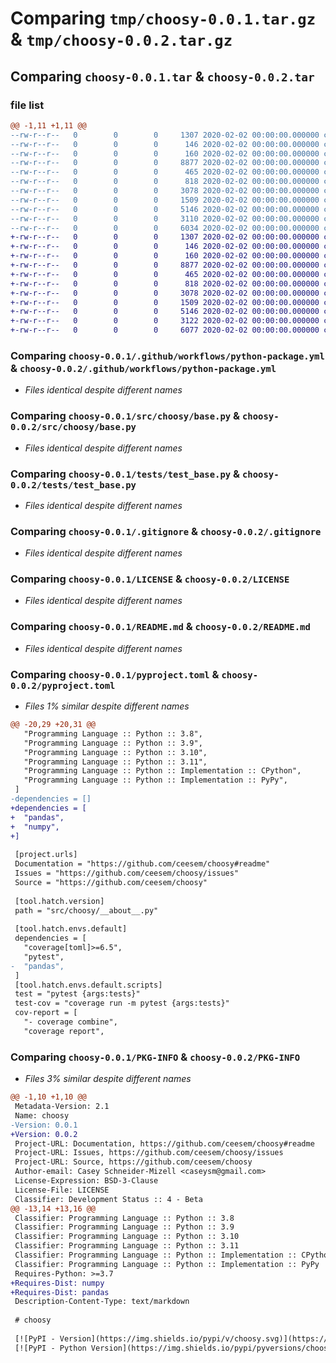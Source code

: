 # Comparing `tmp/choosy-0.0.1.tar.gz` & `tmp/choosy-0.0.2.tar.gz`

## Comparing `choosy-0.0.1.tar` & `choosy-0.0.2.tar`

### file list

```diff
@@ -1,11 +1,11 @@
--rw-r--r--   0        0        0     1307 2020-02-02 00:00:00.000000 choosy-0.0.1/.github/workflows/python-package.yml
--rw-r--r--   0        0        0      146 2020-02-02 00:00:00.000000 choosy-0.0.1/src/choosy/__about__.py
--rw-r--r--   0        0        0      160 2020-02-02 00:00:00.000000 choosy-0.0.1/src/choosy/__init__.py
--rw-r--r--   0        0        0     8877 2020-02-02 00:00:00.000000 choosy-0.0.1/src/choosy/base.py
--rw-r--r--   0        0        0      465 2020-02-02 00:00:00.000000 choosy-0.0.1/tests/__init__.py
--rw-r--r--   0        0        0      818 2020-02-02 00:00:00.000000 choosy-0.0.1/tests/test_base.py
--rw-r--r--   0        0        0     3078 2020-02-02 00:00:00.000000 choosy-0.0.1/.gitignore
--rw-r--r--   0        0        0     1509 2020-02-02 00:00:00.000000 choosy-0.0.1/LICENSE
--rw-r--r--   0        0        0     5146 2020-02-02 00:00:00.000000 choosy-0.0.1/README.md
--rw-r--r--   0        0        0     3110 2020-02-02 00:00:00.000000 choosy-0.0.1/pyproject.toml
--rw-r--r--   0        0        0     6034 2020-02-02 00:00:00.000000 choosy-0.0.1/PKG-INFO
+-rw-r--r--   0        0        0     1307 2020-02-02 00:00:00.000000 choosy-0.0.2/.github/workflows/python-package.yml
+-rw-r--r--   0        0        0      146 2020-02-02 00:00:00.000000 choosy-0.0.2/src/choosy/__about__.py
+-rw-r--r--   0        0        0      160 2020-02-02 00:00:00.000000 choosy-0.0.2/src/choosy/__init__.py
+-rw-r--r--   0        0        0     8877 2020-02-02 00:00:00.000000 choosy-0.0.2/src/choosy/base.py
+-rw-r--r--   0        0        0      465 2020-02-02 00:00:00.000000 choosy-0.0.2/tests/__init__.py
+-rw-r--r--   0        0        0      818 2020-02-02 00:00:00.000000 choosy-0.0.2/tests/test_base.py
+-rw-r--r--   0        0        0     3078 2020-02-02 00:00:00.000000 choosy-0.0.2/.gitignore
+-rw-r--r--   0        0        0     1509 2020-02-02 00:00:00.000000 choosy-0.0.2/LICENSE
+-rw-r--r--   0        0        0     5146 2020-02-02 00:00:00.000000 choosy-0.0.2/README.md
+-rw-r--r--   0        0        0     3122 2020-02-02 00:00:00.000000 choosy-0.0.2/pyproject.toml
+-rw-r--r--   0        0        0     6077 2020-02-02 00:00:00.000000 choosy-0.0.2/PKG-INFO
```

### Comparing `choosy-0.0.1/.github/workflows/python-package.yml` & `choosy-0.0.2/.github/workflows/python-package.yml`

 * *Files identical despite different names*

### Comparing `choosy-0.0.1/src/choosy/base.py` & `choosy-0.0.2/src/choosy/base.py`

 * *Files identical despite different names*

### Comparing `choosy-0.0.1/tests/test_base.py` & `choosy-0.0.2/tests/test_base.py`

 * *Files identical despite different names*

### Comparing `choosy-0.0.1/.gitignore` & `choosy-0.0.2/.gitignore`

 * *Files identical despite different names*

### Comparing `choosy-0.0.1/LICENSE` & `choosy-0.0.2/LICENSE`

 * *Files identical despite different names*

### Comparing `choosy-0.0.1/README.md` & `choosy-0.0.2/README.md`

 * *Files identical despite different names*

### Comparing `choosy-0.0.1/pyproject.toml` & `choosy-0.0.2/pyproject.toml`

 * *Files 1% similar despite different names*

```diff
@@ -20,29 +20,31 @@
   "Programming Language :: Python :: 3.8",
   "Programming Language :: Python :: 3.9",
   "Programming Language :: Python :: 3.10",
   "Programming Language :: Python :: 3.11",
   "Programming Language :: Python :: Implementation :: CPython",
   "Programming Language :: Python :: Implementation :: PyPy",
 ]
-dependencies = []
+dependencies = [
+  "pandas",
+  "numpy",
+]
 
 [project.urls]
 Documentation = "https://github.com/ceesem/choosy#readme"
 Issues = "https://github.com/ceesem/choosy/issues"
 Source = "https://github.com/ceesem/choosy"
 
 [tool.hatch.version]
 path = "src/choosy/__about__.py"
 
 [tool.hatch.envs.default]
 dependencies = [
   "coverage[toml]>=6.5",
   "pytest",
-  "pandas",
 ]
 [tool.hatch.envs.default.scripts]
 test = "pytest {args:tests}"
 test-cov = "coverage run -m pytest {args:tests}"
 cov-report = [
   "- coverage combine",
   "coverage report",
```

### Comparing `choosy-0.0.1/PKG-INFO` & `choosy-0.0.2/PKG-INFO`

 * *Files 3% similar despite different names*

```diff
@@ -1,10 +1,10 @@
 Metadata-Version: 2.1
 Name: choosy
-Version: 0.0.1
+Version: 0.0.2
 Project-URL: Documentation, https://github.com/ceesem/choosy#readme
 Project-URL: Issues, https://github.com/ceesem/choosy/issues
 Project-URL: Source, https://github.com/ceesem/choosy
 Author-email: Casey Schneider-Mizell <caseysm@gmail.com>
 License-Expression: BSD-3-Clause
 License-File: LICENSE
 Classifier: Development Status :: 4 - Beta
@@ -13,14 +13,16 @@
 Classifier: Programming Language :: Python :: 3.8
 Classifier: Programming Language :: Python :: 3.9
 Classifier: Programming Language :: Python :: 3.10
 Classifier: Programming Language :: Python :: 3.11
 Classifier: Programming Language :: Python :: Implementation :: CPython
 Classifier: Programming Language :: Python :: Implementation :: PyPy
 Requires-Python: >=3.7
+Requires-Dist: numpy
+Requires-Dist: pandas
 Description-Content-Type: text/markdown
 
 # choosy
 
 [![PyPI - Version](https://img.shields.io/pypi/v/choosy.svg)](https://pypi.org/project/choosy)
 [![PyPI - Python Version](https://img.shields.io/pypi/pyversions/choosy.svg)](https://pypi.org/project/choosy)
```

